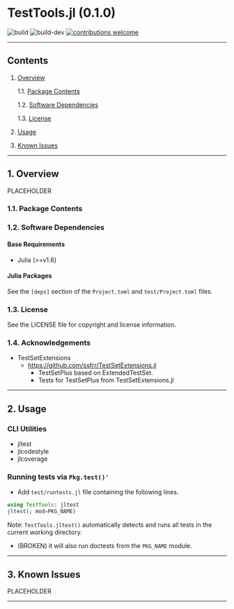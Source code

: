 TestTools.jl (0.1.0)
====================

![build](https://github.com/velexi-corporation/TestTools.jl/actions/workflows/build.yml/badge.svg)
![build-dev](https://github.com/velexi-corporation/TestTools.jl/actions/workflows/build-dev.yml/badge.svg)
[![contributions welcome](https://img.shields.io/badge/contributions-welcome-brightgreen.svg?style=flat)](https://github.com/velexi-corporation/TestTools.jl/issues)


------------------------------------------------------------------------------

Contents
--------

1. [Overview][#1]

    1.1. [Package Contents][#1.1]

    1.2. [Software Dependencies][#1.2]

    1.3. [License][#1.3]

2. [Usage][#2]

3. [Known Issues][#3]

------------------------------------------------------------------------------

## 1. Overview

PLACEHOLDER

### 1.1. Package Contents

### 1.2. Software Dependencies

#### Base Requirements

* Julia (>=v1.6)

#### Julia Packages ####

See the `[deps]` section of the `Project.toml` and `test/Project.toml` files.

### 1.3. License

See the LICENSE file for copyright and license information.

### 1.4. Acknowledgements

* TestSetExtensions
  * https://github.com/ssfrr/TestSetExtensions.jl
    * TestSetPlus based on ExtendedTestSet.
    * Tests for TestSetPlus from TestSetExtensions.jl

------------------------------------------------------------------------------

## 2. Usage

### CLI Utilities

* jltest
* jlcodestyle
* jlcoverage

### Running tests via `Pkg.test()'`

* Add `test/runtests.jl` file containing the following lines.

```julia
using TestTools: jltest
jltest(; mod=PKG_NAME)
```

  Note: `TestTools.jltest()` automatically detects and runs all tests in the current
  working directory.

  * (BROKEN) it will also run doctests from the `PKG_NAME` module.

------------------------------------------------------------------------------

## 3. Known Issues

PLACEHOLDER

------------------------------------------------------------------------------

[-----------------------------INTERNAL LINKS-----------------------------]: #

[#1]: #1-overview
[#1.1]: #11-package-contents
[#1.2]: #12-software-dependencies
[#1.3]: #13-license

[#2]: #2-usage

[#3]: #3-known-issues
